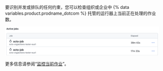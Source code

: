 要识别并发或排队的任何约束，您可以检查组织或企业中 {% data variables.product.prodname_dotcom %} 托管的运行器上当前正在处理的作业数。

![活动作业列表的屏幕截图](/assets/images/help/settings/actions-runner-active-jobs.png)

更多信息请参阅“[监控当前作业](/actions/using-github-hosted-runners/monitoring-your-current-jobs)”。
